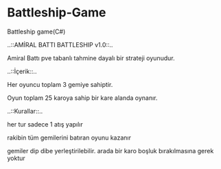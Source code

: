 # Battleship-Game
Battleship game(C#)

..::AMİRAL BATTI BATTLESHIP v1.0::..

Amiral Battı pve tabanlı tahmine dayalı bir strateji oyunudur.

..::İçerik::..

Her oyuncu toplam 3 gemiye sahiptir.

Oyun toplam 25 karoya sahip bir kare alanda oynanır.

..::Kurallar::..

her tur sadece 1 atış yapılır

rakibin tüm gemilerini batıran oyunu kazanır

gemiler dip dibe yerleştirilebilir. arada bir karo boşluk bırakılmasına gerek yoktur
